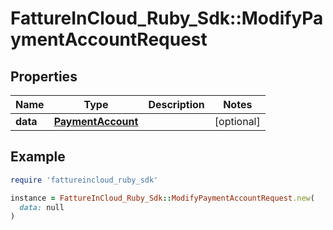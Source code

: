 # FattureInCloud_Ruby_Sdk::ModifyPaymentAccountRequest

## Properties

| Name | Type | Description | Notes |
| ---- | ---- | ----------- | ----- |
| **data** | [**PaymentAccount**](PaymentAccount.md) |  | [optional] |

## Example

```ruby
require 'fattureincloud_ruby_sdk'

instance = FattureInCloud_Ruby_Sdk::ModifyPaymentAccountRequest.new(
  data: null
)
```

